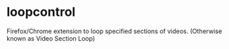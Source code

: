 # loopcontrol
Firefox/Chrome extension to loop specified sections of videos. (Otherwise known as Video Section Loop)
